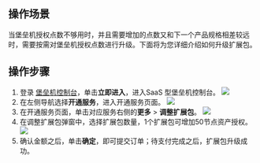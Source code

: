 ## 操作场景
当堡垒机授权点数不够用时，并且需要增加的点数又和下一个产品规格相差较远时，需要按需对堡垒机授权点数进行升级。下面将为您详细介绍如何升级扩展包。

## 操作步骤
1. 登录 [堡垒机控制台](https://console.cloud.tencent.com/dsgc/bh)，单击**立即进入**，进入SaaS 型堡垒机控制台。
![](https://qcloudimg.tencent-cloud.cn/raw/b2f6673b0cad7c2f423a6b6e287179af.png)
2. 在左侧导航选择**开通服务**，进入开通服务页面。
![](https://qcloudimg.tencent-cloud.cn/raw/5fbee63925acf4dcbc941e53e319aafb.png)
3.	在开通服务页面，单击对应服务右侧的**更多** > **调整扩展包**。
![](https://qcloudimg.tencent-cloud.cn/raw/5c3429ea7d9b72034e8d53af89c76b46.png)
4. 在调整扩展包弹窗中，选择扩展包数量，1个扩展包可增加50节点资产授权。
![](https://qcloudimg.tencent-cloud.cn/raw/f93446358c1dc43dd4fa35f980511b11.png)
5.	确认金额之后，单击**确定**，即可提交订单；待支付完成之后，扩展包升级成功。
